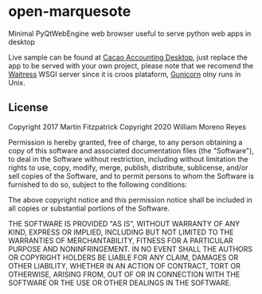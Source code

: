 # open-marquesote
Minimal PyQtWebEngine web browser useful to serve python web apps in desktop

Live sample can be found at [Cacao Accounting Desktop](https://github.com/cacao-accounting/cacao-accounting-desktop/blob/master/cacao_desktop.py),
just replace the app to be served with your own project, please note that we recomend the [Waitress](https://docs.pylonsproject.org/projects/waitress/en/stable/arguments.html#arguments) WSGI server
since it is croos plataform, [Gunicorn](https://gunicorn.org/) olny runs in Unix.

## License

Copyright 2017 Martin Fitzpatrick
Copyright 2020 William Moreno Reyes

Permission is hereby granted, free of charge, to any person obtaining a
copy of this software and associated documentation files (the "Software"),
to deal in the Software without restriction, including without limitation
the rights to use, copy, modify, merge, publish, distribute, sublicense,
and/or sell copies of the Software, and to permit persons to whom the
Software is furnished to do so, subject to the following conditions:

The above copyright notice and this permission notice shall be included
in all copies or substantial portions of the Software.

THE SOFTWARE IS PROVIDED "AS IS", WITHOUT WARRANTY OF ANY KIND,
EXPRESS OR IMPLIED, INCLUDING BUT NOT LIMITED TO THE WARRANTIES OF
MERCHANTABILITY, FITNESS FOR A PARTICULAR PURPOSE AND NONINFRINGEMENT.
IN NO EVENT SHALL THE AUTHORS OR COPYRIGHT HOLDERS BE LIABLE FOR ANY CLAIM,
DAMAGES OR OTHER LIABILITY, WHETHER IN AN ACTION OF CONTRACT, TORT OR
OTHERWISE, ARISING FROM, OUT OF OR IN CONNECTION WITH THE SOFTWARE OR
THE USE OR OTHER DEALINGS IN THE SOFTWARE.
